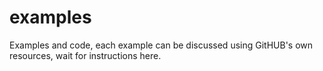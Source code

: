 # examples
Examples and code, each example can be discussed using GitHUB's own resources, wait for instructions here.
